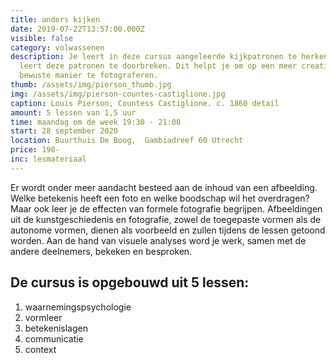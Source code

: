 ```yaml
---
title: anders kijken
date: 2019-07-22T13:57:00.000Z
visible: false
category: volwassenen
description: Je leert in deze cursus aangeleerde kijkpatronen te herkennen en je
  leert deze patronen te doorbreken. Dit helpt je om op een meer creatieve en
  bewuste manier te fotograferen.
thumb: /assets/img/pierson_thumb.jpg
img: /assets/img/pierson-countes-castiglione.jpg
caption: Louis Pierson, Countess Castiglione. c. 1860 detail
amount: 5 lessen van 1,5 uur
time: maandag om de week 19:30 - 21:00
start: 28 september 2020
location: Buurthuis De Boog,  Gambiadreef 60 Utrecht
price: 190-
inc: lesmateriaal
---
```

 Er wordt onder meer aandacht besteed aan de inhoud van een afbeelding. Welke betekenis heeft een foto en welke boodschap wil het overdragen? Maar ook leer je de effecten van formele fotografie begrijpen. Afbeeldingen uit de kunstgeschiedenis en fotografie, zowel de toegepaste vormen als de autonome vormen, dienen als voorbeeld en zullen tijdens de lessen getoond worden. Aan de hand van visuele analyses word je werk, samen met de andere deelnemers, bekeken en besproken. 

## De cursus is opgebouwd uit 5 lessen:

1. waarnemingspsychologie
2. vormleer
3. betekenislagen
4. communicatie
5. context
